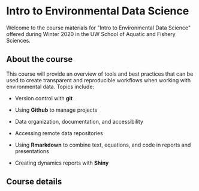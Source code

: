 # Intro to Environmental Data Science

Welcome to the course materials for "Intro to Environmental Data Science" offered during Winter 2020 in the UW School of Aquatic and Fishery Sciences.

## About the course

This course will provide an overview of tools and best practices that can be used to create transparent and reproducible workflows when working with environmental data. Topics include:

* Version control with **git**  

* Using **Github** to manage projects

* Data organization, documentation, and accessibility

* Accessing remote data repositories

* Using **Rmarkdown** to combine text, equations, and code in reports and presentations

* Creating dynamics reports with **Shiny**

## Course details

